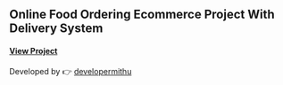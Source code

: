 ## Online Food Ordering Ecommerce Project With Delivery System

####  <a href="http://sylhetshop.epizy.com/" target="_blank">View Project</a>

Developed by 👉 <a href="http://mithu.epizy.com" target="_blank">developermithu</a>  
